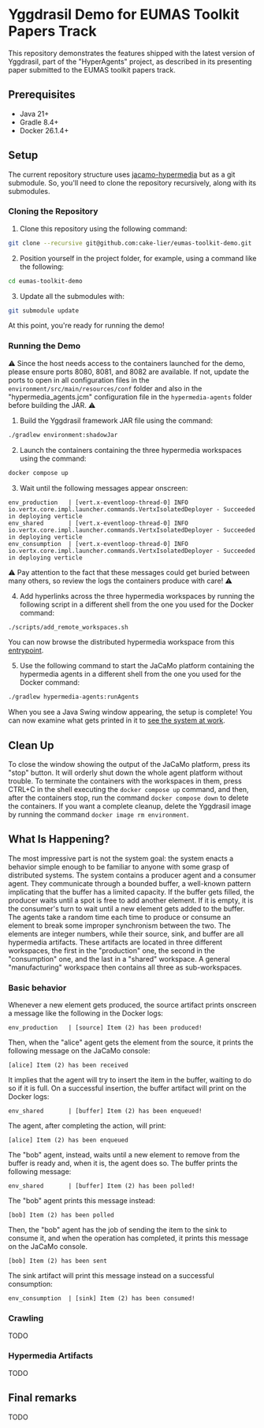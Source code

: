 # Yggdrasil Demo for EUMAS Toolkit Papers Track

This repository demonstrates the features shipped with the latest version of Yggdrasil,
part of the "HyperAgents" project,
as described in its presenting paper submitted to the EUMAS toolkit papers track.

## Prerequisites

* Java 21+
* Gradle 8.4+
* Docker 26.1.4+

## Setup

The current repository structure uses [jacamo-hypermedia](https://github.com/HyperAgents/jacamo-hypermedia) but as a git submodule.
So, you'll need to clone the repository recursively, along with its submodules.

### Cloning the Repository

1. Clone this repository using the following command:

```bash
git clone --recursive git@github.com:cake-lier/eumas-toolkit-demo.git
```

2. Position yourself in the project folder, for example, using a command like the following:

```bash
cd eumas-toolkit-demo
```

3. Update all the submodules with: 

```bash
git submodule update
```

At this point, you're ready for running the demo!

### Running the Demo

⚠️ Since the host needs access to the containers launched for the demo,
please ensure ports 8080, 8081, and 8082 are available.
If not,
update the ports
to open in all configuration files in the ```environment/src/main/resources/conf``` folder and also in the "hypermedia_agents.jcm"
configuration file in the ```hypermedia-agents``` folder before building the JAR. ⚠️

1. Build the Yggdrasil framework JAR file using the command: 

```bash
./gradlew environment:shadowJar
```

2. Launch the containers containing the three hypermedia workspaces using the command:

```bash
docker compose up
```

3. Wait until the following messages appear onscreen:

```
env_production   | [vert.x-eventloop-thread-0] INFO io.vertx.core.impl.launcher.commands.VertxIsolatedDeployer - Succeeded in deploying verticle
env_shared       | [vert.x-eventloop-thread-0] INFO io.vertx.core.impl.launcher.commands.VertxIsolatedDeployer - Succeeded in deploying verticle
env_consumption  | [vert.x-eventloop-thread-0] INFO io.vertx.core.impl.launcher.commands.VertxIsolatedDeployer - Succeeded in deploying verticle
```

⚠️ Pay attention to the fact that these messages could get buried between many others,
so review the logs the containers produce with care! ⚠️

4. Add hyperlinks across the three hypermedia workspaces by running the following script in a different shell from the one you used for the Docker command:

```bash
./scripts/add_remote_workspaces.sh
```

You can now browse the distributed hypermedia workspace from this [entrypoint](http://localhost:8082/workspaces/manufacturing#workspace).

5. Use the following command to start the JaCaMo platform containing the hypermedia agents in a different shell from the one you used for the Docker command:

```bash
./gradlew hypermedia-agents:runAgents
``` 

When you see a Java Swing window appearing, the setup is complete!
You can now examine what gets printed in it to [see the system at work](#what-is-happening).

## Clean Up

To close the window showing the output of the JaCaMo platform, press its "stop" button.
It will orderly shut down the whole agent platform without trouble.
To terminate the containers with the workspaces in them,
press CTRL+C in the shell executing the `docker compose up` command, and then,
after the containers stop, run the command `docker compose down` to delete the containers.
If you want a complete cleanup, delete the Yggdrasil image by running the command `docker image rm environment`.

## What Is Happening?

The most impressive part is not the system goal:
the system enacts a behavior simple enough to be familiar to anyone with some grasp of distributed systems.
The system contains a producer agent and a consumer agent.
They communicate through a bounded buffer, a well-known pattern implicating that the buffer has a limited capacity.
If the buffer gets filled, the producer waits until a spot is free to add another element.
If it is empty, it is the consumer's turn to wait until a new element gets added to the buffer.
The agents take a random time each time to produce or consume an element
to break some improper synchronism between the two.
The elements are integer numbers, while their source, sink, and buffer are all hypermedia artifacts.
These artifacts are located in three different workspaces, the first in the "production"
one, the second in the "consumption" one, and the last in a "shared" workspace.
A general "manufacturing" workspace then contains all three as sub-workspaces.

### Basic behavior

Whenever a new element gets produced,
the source artifact prints onscreen a message like the following in the Docker logs:
```
env_production   | [source] Item (2) has been produced!
```
Then, when the "alice" agent gets the element from the source, it prints the following message on the JaCaMo console:
```
[alice] Item (2) has been received
```
It implies that the agent will try to insert the item in the buffer, waiting to do so if it is full.
On a successful insertion, the buffer artifact will print on the Docker logs:
```
env_shared       | [buffer] Item (2) has been enqueued!
```
The agent, after completing the action, will print:
```
[alice] Item (2) has been enqueued
```
The "bob" agent, instead, waits until a new element to remove from the buffer is ready and,
when it is, the agent does so.
The buffer prints the following message:
```
env_shared       | [buffer] Item (2) has been polled!
```
The "bob" agent prints this message instead:
```
[bob] Item (2) has been polled
```
Then, the "bob" agent has the job of sending the item to the sink to consume it,
and when the operation has completed, it prints this message on the JaCaMo console.
```
[bob] Item (2) has been sent
```
The sink artifact will print this message instead on a successful consumption:
```
env_consumption  | [sink] Item (2) has been consumed!
```

### Crawling

TODO

### Hypermedia Artifacts

TODO

## Final remarks

TODO